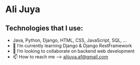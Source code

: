 # Ali Juya
## Technologies that I use:
- Java, Python, Django, HTML, CSS, JavaScript, SQL, ...
- 🌱 I’m currently learning Django & Django RestFramework
- 💞️ I’m looking to collaborate on backend web development
- 📫 How to reach me --> alijuya.af@gmail.com

<!---
AliJuya/AliJuya is a ✨ special ✨ repository because its `README.md` (this file) appears on your GitHub profile.
You can click the Preview link to take a look at your changes.
--->
